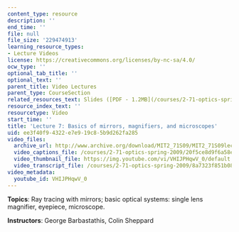 ```yaml
---
content_type: resource
description: ''
end_time: ''
file: null
file_size: '229474913'
learning_resource_types:
- Lecture Videos
license: https://creativecommons.org/licenses/by-nc-sa/4.0/
ocw_type: ''
optional_tab_title: ''
optional_text: ''
parent_title: Video Lectures
parent_type: CourseSection
related_resources_text: Slides ([PDF - 1.2MB](/courses/2-71-optics-spring-2009/resources/mit2_71s09_lec07))
resource_index_text: ''
resourcetype: Video
start_time: ''
title: 'Lecture 7: Basics of mirrors, magnifiers, and microscopes'
uid: ee3f40f9-4322-e7e9-19c8-5b9d262fa285
video_files:
  archive_url: http://www.archive.org/download/MIT2_71S09/MIT2_71S09lec07_300k.mp4
  video_captions_file: /courses/2-71-optics-spring-2009/20f5ce8d9f6a58e787bcfaddc2e84729_VHIJPHqwV_0.vtt
  video_thumbnail_file: https://img.youtube.com/vi/VHIJPHqwV_0/default.jpg
  video_transcript_file: /courses/2-71-optics-spring-2009/8a7323f851b086bec61b5d1e137d8d13_VHIJPHqwV_0.pdf
video_metadata:
  youtube_id: VHIJPHqwV_0
---
```


**Topics**: Ray tracing with mirrors; basic optical systems: single lens magnifier, eyepiece, microscope.

**Instructors**: George Barbastathis, Colin Sheppard

